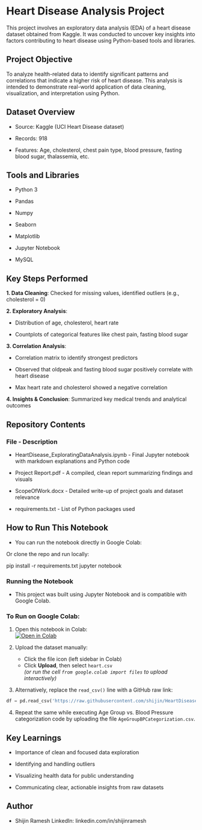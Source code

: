# Heart Disease Analysis Project

This project involves an exploratory data analysis (EDA) of a heart disease dataset obtained from Kaggle. It was conducted to uncover key insights into factors contributing to heart disease using Python-based tools and libraries.

## Project Objective

To analyze health-related data to identify significant patterns and correlations that indicate a higher risk of heart disease. This analysis is intended to demonstrate real-world application of data cleaning, visualization, and interpretation using Python.

## Dataset Overview

- Source: Kaggle (UCI Heart Disease dataset)

-  Records: 918

- Features: Age, cholesterol, chest pain type, blood pressure, fasting blood sugar, thalassemia, etc.

## Tools and Libraries

- Python 3

- Pandas

- Numpy

- Seaborn

- Matplotlib

- Jupyter Notebook

- MySQL

## Key Steps Performed

**1. Data Cleaning**: Checked for missing values, identified outliers (e.g., cholesterol = 0)

**2. Exploratory Analysis**:

- Distribution of age, cholesterol, heart rate

- Countplots of categorical features like chest pain, fasting blood sugar

**3. Correlation Analysis**:

- Correlation matrix to identify strongest predictors

- Observed that oldpeak and fasting blood sugar positively correlate with heart disease

- Max heart rate and cholesterol showed a negative correlation

**4. Insights & Conclusion**: Summarized key medical trends and analytical outcomes

## Repository Contents

### File - Description

- HeartDisease_ExploratingDataAnalysis.ipynb - Final Jupyter notebook with markdown explanations and Python code

- Project Report.pdf - A compiled, clean report summarizing findings and visuals

- ScopeOfWork.docx - Detailed write-up of project goals and dataset relevance

- requirements.txt - List of Python packages used

## How to Run This Notebook

- You can run the notebook directly in Google Colab:

Or clone the repo and run locally:

pip install -r requirements.txt
jupyter notebook

### Running the Notebook

- This project was built using Jupyter Notebook and is compatible with Google Colab.

### To Run on Google Colab:
1. Open this notebook in Colab:  
   [![Open in Colab](https://colab.research.google.com/assets/colab-badge.svg)](https://colab.research.google.com/github/shijin/HeartDiseaseDataAnalysis-Python_SQL/blob/main/HeartDisease_ExploratoryDataAnalysis.ipynb)

2. Upload the dataset manually:  
   - Click the file icon (left sidebar in Colab)
   - Click **Upload**, then select `heart.csv`  
   *(or run the cell `from google.colab import files` to upload interactively)*

3. Alternatively, replace the `read_csv()` line with a GitHub raw link:
```python
df = pd.read_csv('https://raw.githubusercontent.com/shijin/HeartDiseaseDataAnalysis-Python_SQL/main/heart.csv')
```
4. Repeat the same while executing Age Group vs. Blood Pressure categorization code by uploading the file `AgeGroupBPCategorization.csv`.

## Key Learnings

- Importance of clean and focused data exploration

- Identifying and handling outliers

- Visualizing health data for public understanding

- Communicating clear, actionable insights from raw datasets

## Author

- Shijin Ramesh
  LinkedIn: linkedin.com/in/shijinramesh
